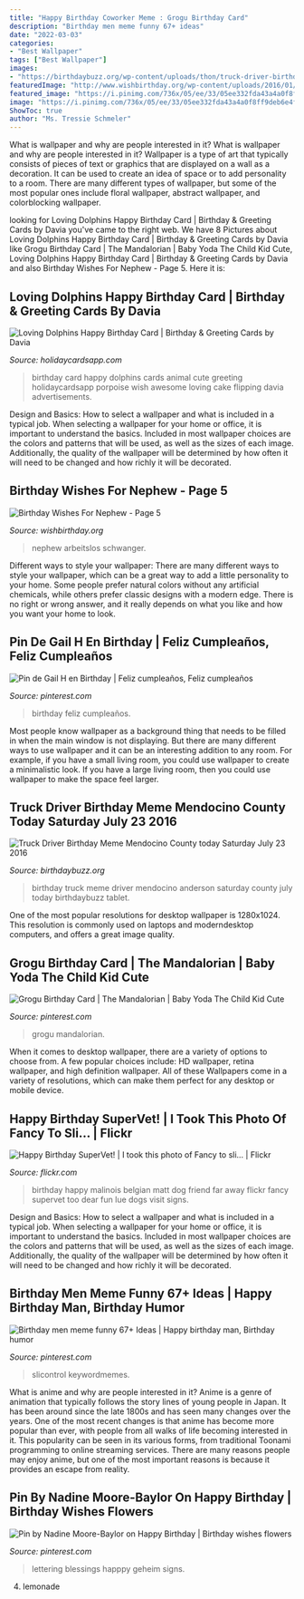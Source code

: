 ```yaml
---
title: "Happy Birthday Coworker Meme : Grogu Birthday Card"
description: "Birthday men meme funny 67+ ideas"
date: "2022-03-03"
categories:
- "Best Wallpaper"
tags: ["Best Wallpaper"]
images:
- "https://birthdaybuzz.org/wp-content/uploads/thon/truck-driver-birthday-meme-mendocino-county-today-saturday-july-23-2016-anderson-of-truck-driver-birthday-meme-1024x600.jpg"
featuredImage: "http://www.wishbirthday.org/wp-content/uploads/2016/01/For-My-Special-Nephew-Happy-Birthday-wb2008.jpeg"
featured_image: "https://i.pinimg.com/736x/05/ee/33/05ee332fda43a4a0f8ff9deb6e4fcd37.jpg"
image: "https://i.pinimg.com/736x/05/ee/33/05ee332fda43a4a0f8ff9deb6e4fcd37.jpg"
ShowToc: true
author: "Ms. Tressie Schmeler"
---
```



What is wallpaper and why are people interested in it?
What is wallpaper and why are people interested in it?
Wallpaper is a type of art that typically consists of pieces of text or graphics that are displayed on a wall as a decoration. It can be used to create an idea of space or to add personality to a room. There are many different types of wallpaper, but some of the most popular ones include floral wallpaper, abstract wallpaper, and colorblocking wallpaper.

	

		
looking for Loving Dolphins Happy Birthday Card | Birthday &amp; Greeting Cards by Davia you've came to the right web. We have 8 Pictures about Loving Dolphins Happy Birthday Card | Birthday &amp; Greeting Cards by Davia like Grogu Birthday Card | The Mandalorian | Baby Yoda The Child Kid Cute, Loving Dolphins Happy Birthday Card | Birthday &amp; Greeting Cards by Davia and also Birthday Wishes For Nephew - Page 5. Here it is:
		
    
## Loving Dolphins Happy Birthday Card | Birthday &amp; Greeting Cards By Davia

<img loading=lazy src="https://www.holidaycardsapp.com/assets/card/a_b_day51.png" onerror="this.onerror=null;this.src='https://tse3.mm.bing.net/th?id=OIP.b8F5VpsLNdv9DAbGFIIeigAAAA&amp;pid=15.1';" alt="Loving Dolphins Happy Birthday Card | Birthday &amp; Greeting Cards by Davia">

_Source: holidaycardsapp.com_

>birthday card happy dolphins cards animal cute greeting holidaycardsapp porpoise wish awesome loving cake flipping davia advertisements. 

	

Design and Basics: How to select a wallpaper and what is included in a typical job.
When selecting a wallpaper for your home or office, it is important to understand the basics. Included in most wallpaper choices are the colors and patterns that will be used, as well as the sizes of each image. Additionally, the quality of the wallpaper will be determined by how often it will need to be changed and how richly it will be decorated.

    
## Birthday Wishes For Nephew - Page 5

<img loading=lazy src="http://www.wishbirthday.org/wp-content/uploads/2016/01/For-My-Special-Nephew-Happy-Birthday-wb2008.jpeg" onerror="this.onerror=null;this.src='https://tse4.mm.bing.net/th?id=OIP.IwAx8cqjkCw8i6k1uM875AHaKt&amp;pid=15.1';" alt="Birthday Wishes For Nephew - Page 5">

_Source: wishbirthday.org_

>nephew arbeitslos schwanger. 

	

Different ways to style your wallpaper:
There are many different ways to style your wallpaper, which can be a great way to add a little personality to your home. Some people prefer natural colors without any artificial chemicals, while others prefer classic designs with a modern edge. There is no right or wrong answer, and it really depends on what you like and how you want your home to look.

    
## Pin De Gail H En Birthday | Feliz Cumpleaños, Feliz Cumpleaños

<img loading=lazy src="https://i.pinimg.com/736x/05/ee/33/05ee332fda43a4a0f8ff9deb6e4fcd37.jpg" onerror="this.onerror=null;this.src='https://tse1.mm.bing.net/th?id=OIP.VfTUayOtav2ro46xMhQa5gHaLC&amp;pid=15.1';" alt="Pin de Gail H en Birthday | Feliz cumpleaños, Feliz cumpleaños">

_Source: pinterest.com_

>birthday feliz cumpleaños. 

	

Most people know wallpaper as a background thing that needs to be filled in when the main window is not displaying. But there are many different ways to use wallpaper and it can be an interesting addition to any room. For example, if you have a small living room, you could use wallpaper to create a minimalistic look. If you have a large living room, then you could use wallpaper to make the space feel larger.

    
## Truck Driver Birthday Meme Mendocino County Today Saturday July 23 2016

<img loading=lazy src="https://birthdaybuzz.org/wp-content/uploads/thon/truck-driver-birthday-meme-mendocino-county-today-saturday-july-23-2016-anderson-of-truck-driver-birthday-meme-1024x600.jpg" onerror="this.onerror=null;this.src='https://tse3.mm.bing.net/th?id=OIP.Ngw2KzOFII2KihtK4IppOAHaEV&amp;pid=15.1';" alt="Truck Driver Birthday Meme Mendocino County today Saturday July 23 2016">

_Source: birthdaybuzz.org_

>birthday truck meme driver mendocino anderson saturday county july today birthdaybuzz tablet. 

	

One of the most popular resolutions for desktop wallpaper is 1280x1024. This resolution is commonly used on laptops and moderndesktop computers, and offers a great image quality.

    
## Grogu Birthday Card | The Mandalorian | Baby Yoda The Child Kid Cute

<img loading=lazy src="https://i.pinimg.com/736x/2c/a7/e5/2ca7e5a71ec8c1b350fbf9de739f6ca3.jpg" onerror="this.onerror=null;this.src='https://tse3.mm.bing.net/th?id=OIP.KFYQ0aruVi0bZfP3gqYHZQHaKf&amp;pid=15.1';" alt="Grogu Birthday Card | The Mandalorian | Baby Yoda The Child Kid Cute">

_Source: pinterest.com_

>grogu mandalorian. 

	

When it comes to desktop wallpaper, there are a variety of options to choose from. A few popular choices include: HD wallpaper, retina wallpaper, and high definition wallpaper. All of these Wallpapers come in a variety of resolutions, which can make them perfect for any desktop or mobile device. 

    
## Happy Birthday SuperVet! | I Took This Photo Of Fancy To Sli… | Flickr

<img loading=lazy src="https://c1.staticflickr.com/3/2287/2234785053_2676f398cd_b.jpg" onerror="this.onerror=null;this.src='https://tse3.mm.bing.net/th?id=OIP.mhm25qhJMoL5GdwkooqOMgHaLG&amp;pid=15.1';" alt="Happy Birthday SuperVet! | I took this photo of Fancy to sli… | Flickr">

_Source: flickr.com_

>birthday happy malinois belgian matt dog friend far away flickr fancy supervet too dear fun lue dogs visit signs. 

	

Design and Basics: How to select a wallpaper and what is included in a typical job.
When selecting a wallpaper for your home or office, it is important to understand the basics. Included in most wallpaper choices are the colors and patterns that will be used, as well as the sizes of each image. Additionally, the quality of the wallpaper will be determined by how often it will need to be changed and how richly it will be decorated.

    
## Birthday Men Meme Funny 67+ Ideas | Happy Birthday Man, Birthday Humor

<img loading=lazy src="https://i.pinimg.com/736x/52/dc/e0/52dce0bc3962f41c531a4313e6a9821b.jpg" onerror="this.onerror=null;this.src='https://tse1.mm.bing.net/th?id=OIP.WEjKCMkuRsgnV_73MIeh4QAAAA&amp;pid=15.1';" alt="Birthday men meme funny 67+ Ideas | Happy birthday man, Birthday humor">

_Source: pinterest.com_

>slicontrol keywordmemes. 

	

What is anime and why are people interested in it?
Anime is a genre of animation that typically follows the story lines of young people in Japan. It has been around since the late 1800s and has seen many changes over the years. One of the most recent changes is that anime has become more popular than ever, with people from all walks of life becoming interested in it. This popularity can be seen in its various forms, from traditional Toonami programming to online streaming services. There are many reasons people may enjoy anime, but one of the most important reasons is because it provides an escape from reality.

    
## Pin By Nadine Moore-Baylor On Happy Birthday | Birthday Wishes Flowers

<img loading=lazy src="https://i.pinimg.com/736x/83/de/d9/83ded9148bc84fed739e1027f27f9fd5.jpg" onerror="this.onerror=null;this.src='https://tse3.mm.bing.net/th?id=OIP.ZO2z6kJlX57f3GShScreQgAAAA&amp;pid=15.1';" alt="Pin by Nadine Moore-Baylor on Happy Birthday | Birthday wishes flowers">

_Source: pinterest.com_

>lettering blessings happpy geheim signs. 

	

4. lemonade 


